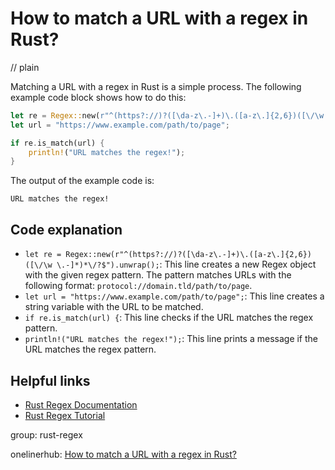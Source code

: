 # How to match a URL with a regex in Rust?
// plain

Matching a URL with a regex in Rust is a simple process. The following example code block shows how to do this:
```rust
let re = Regex::new(r"^(https?://)?([\da-z\.-]+)\.([a-z\.]{2,6})([\/\w \.-]*)*\/?$").unwrap();
let url = "https://www.example.com/path/to/page";

if re.is_match(url) {
    println!("URL matches the regex!");
}
```

The output of the example code is:
```
URL matches the regex!
```

## Code explanation

- `let re = Regex::new(r"^(https?://)?([\da-z\.-]+)\.([a-z\.]{2,6})([\/\w \.-]*)*\/?$").unwrap();`: This line creates a new Regex object with the given regex pattern. The pattern matches URLs with the following format: `protocol://domain.tld/path/to/page`.
- `let url = "https://www.example.com/path/to/page";`: This line creates a string variable with the URL to be matched.
- `if re.is_match(url) {`: This line checks if the URL matches the regex pattern.
- `println!("URL matches the regex!");`: This line prints a message if the URL matches the regex pattern.

## Helpful links
- [Rust Regex Documentation](https://doc.rust-lang.org/regex/regex/index.html)
- [Rust Regex Tutorial](https://rust-lang-nursery.github.io/rust-cookbook/text/regex.html)

group: rust-regex

onelinerhub: [How to match a URL with a regex in Rust?](https://onelinerhub.com/rust/how-to-match-a-url-with-a-regex-in-rust)